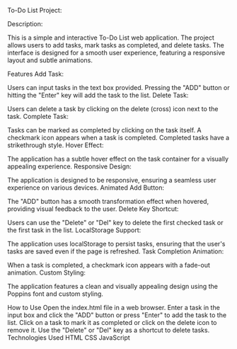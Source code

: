 To-Do List Project:

Description:

This is a simple and interactive To-Do List web application. The project allows users to add tasks, mark tasks as completed, and delete tasks. The interface is designed for a smooth user experience, featuring a responsive layout and subtle animations.

Features
Add Task:

Users can input tasks in the text box provided.
Pressing the "ADD" button or hitting the "Enter" key will add the task to the list.
Delete Task:

Users can delete a task by clicking on the delete (cross) icon next to the task.
Complete Task:

Tasks can be marked as completed by clicking on the task itself.
A checkmark icon appears when a task is completed.
Completed tasks have a strikethrough style.
Hover Effect:

The application has a subtle hover effect on the task container for a visually appealing experience.
Responsive Design:

The application is designed to be responsive, ensuring a seamless user experience on various devices.
Animated Add Button:

The "ADD" button has a smooth transformation effect when hovered, providing visual feedback to the user.
Delete Key Shortcut:

Users can use the "Delete" or "Del" key to delete the first checked task or the first task in the list.
LocalStorage Support:

The application uses localStorage to persist tasks, ensuring that the user's tasks are saved even if the page is refreshed.
Task Completion Animation:

When a task is completed, a checkmark icon appears with a fade-out animation.
Custom Styling:

The application features a clean and visually appealing design using the Poppins font and custom styling.

How to Use
Open the index.html file in a web browser.
Enter a task in the input box and click the "ADD" button or press "Enter" to add the task to the list.
Click on a task to mark it as completed or click on the delete icon to remove it.
Use the "Delete" or "Del" key as a shortcut to delete tasks.
Technologies Used
HTML
CSS
JavaScript
